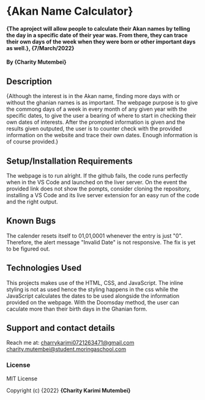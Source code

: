 # {Akan Name Calculator}
#### {The aproject will allow people to calculate their Akan names by telling the day in a specific date of their year was. From there, they can trace their own days of the week when they were born or other important days as well.}, {7/March/2022}
#### By **{Charity Mutembei}**
## Description
{Although the interest is in the Akan name, finding more days with or without the ghanian names is as important. The webpage purpose is to give the commong days of a week in every month of any given year with the specific dates, to give the user a bearing of where to start in checking their own dates of interests. After the prompted information is given and the results given outputed, the user is to counter check with the provided information on the website and trace their own dates. Enough information is of course provided.}
## Setup/Installation Requirements
The webpage is to run alright. If the github fails, the code runs perfectly when in the VS Code and launched on the liver server. 
On the event the provided link does not show the pompts, consider cloning the repository, installing a VS Code and its live server extension for an easy run of the code and the right output. 
## Known Bugs
 The calender resets itself to 01,01,0001 whenever the entry is just "0". Therefore, the alert message "Invalid Date" is not responsive. The fix is yet to be figured out.
## Technologies Used
This projects makes use of the HTML, CSS, and JavaScript. The inline styling is not as used hence the styling happens in the css while the JavaScript calculates the dates to be used alongside the information provided on the webpage. 
With the Doomsday method, the user can caculate more than their birth days in the Ghanian form. 
## Support and contact details
Reach me at:
charrykarimi0721263471@gmail.com 
charity.mutembei@student.moringaschool.com
### License
MIT License

Copyright (c) {2022} **{Charity Karimi Mutembei}**
  
  
